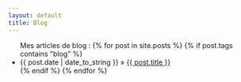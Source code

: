 ```yaml
---
layout: default
title: Blog
---
```


<ul class="posts">
    Mes articles de blog :
    {% for post in site.posts %}
       {% if post.tags contains "blog" %}
           <li><span>{{ post.date | date_to_string }}</span> &raquo; <a href="{{ post.url }}">{{ post.title }}</a></li>
       {% endif %}
    {% endfor %}
</ul>
